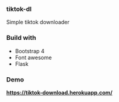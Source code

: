 ### tiktok-dl

Simple tiktok downloader

### Build with
- Bootstrap 4
- Font awesome
- Flask

### Demo
<b>https://tiktok-download.herokuapp.com/</b>
